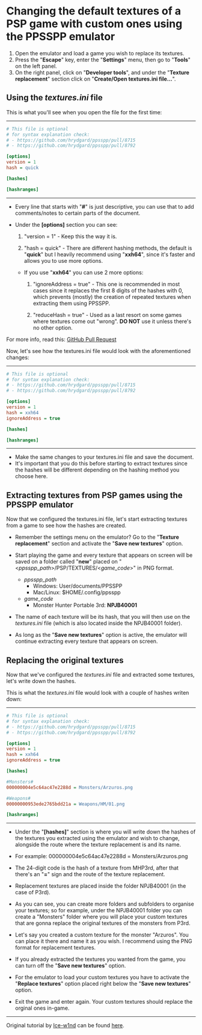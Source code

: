 # Changing the default textures of a PSP game with custom ones using the PPSSPP emulator

1. Open the emulator and load a game you wish to replace its textures.
2. Press the "**Escape**" key, enter the "**Settings**" menu, then go to "**Tools**" on the left panel.
3. On the right panel, click on "**Developer tools**", and under the "**Texture replacement**" section click on "**Create/Open textures.ini file...**".

## Using the _textures.ini_ file

This is what you'll see when you open the file for the first time:

---

```ini
# This file is optional
# for syntax explanation check:
# - https://github.com/hrydgard/ppsspp/pull/8715
# - https://github.com/hrydgard/ppsspp/pull/8792

[options]
version = 1
hash = quick

[hashes]

[hashranges]
```

---

- Every line that starts with "**#**" is just descriptive, you can use that to add comments/notes to certain parts of the document.

- Under the **[options]** section you can see:

  1. "version = 1" - Keep this the way it is.

  2. "hash = quick" - There are different hashing methods, the default is "**quick**" but I heavily recommend using "**xxh64**", since it's faster and allows you to use more options.

  - If you use "**xxh64**" you can use 2 more options:

    1. "ignoreAddress = true" - This one is recommended in most cases since it replaces the first 8 digits of the hashes with 0, which prevents (mostly) the creation of repeated textures when extracting them using PPSSPP.

    2. "reduceHash = true" - Used as a last resort on some games where textures come out "wrong". **DO NOT** use it unless there's no other option.

For more info, read this: [GitHub Pull Request](https://github.com/hrydgard/ppsspp/pull/9668)

Now, let's see how the textures.ini file would look with the aforementioned changes:

---

```ini
# This file is optional
# for syntax explanation check:
# - https://github.com/hrydgard/ppsspp/pull/8715
# - https://github.com/hrydgard/ppsspp/pull/8792

[options]
version = 1
hash = xxh64
ignoreAddress = true

[hashes]

[hashranges]
```

---

- Make the same changes to your textures.ini file and save the document.
- It's important that you do this before starting to extract textures since the hashes will be different depending on the hashing method you choose here.

## Extracting textures from PSP games using the PPSSPP emulator

Now that we configured the textures.ini file, let's start extracting textures from a game to see how the hashes are created.

- Remember the settings menu on the emulator? Go to the "**Texture replacement**" section and activate the "**Save new textures**" option.

- Start playing the game and every texture that appears on screen will be saved on a folder called "**new**" placed on "<_ppsspp_path_>/PSP/TEXTURES/<_game_code_>" in PNG format.

  - _ppsspp_path_
    - Windows: User/documents/PPSSPP
    - Mac/Linux: \$HOME/.config/ppsspp
  - _game_code_
    - Monster Hunter Portable 3rd: **NPJB40001**

- The name of each texture will be its hash, that you will then use on the _textures.ini_ file (which is also located inside the NPJB40001 folder).
- As long as the "**Save new textures**" option is active, the emulator will continue extracting every texture that appears on screen.

## Replacing the original textures

Now that we've configured the _textures.ini_ file and extracted some textures, let's write down the hashes.

This is what the _textures.ini_ file would look with a couple of hashes writen down:

---

```ini
# This file is optional
# for syntax explanation check:
# - https://github.com/hrydgard/ppsspp/pull/8715
# - https://github.com/hrydgard/ppsspp/pull/8792

[options]
version = 1
hash = xxh64
ignoreAddress = true

[hashes]

#Monsters#
000000004e5c64ac47e2288d = Monsters/Arzuros.png

#Weapons#
00000000953ede2765bdd21a = Weapons/HM/01.png

[hashranges]
```

---

- Under the "**[hashes]**" section is where you will write down the hashes of the textures you extracted using the emulator and wish to change, alongside the route where the texture replacement is and its name.

- For example: 000000004e5c64ac47e2288d = Monsters/Arzuros.png

- The 24-digit code is the hash of a texture from MHP3rd, after that there's an "**=**" sign and the route of the texture replacement.

- Replacement textures are placed inside the folder NPJB40001 (in the case of P3rd).

- As you can see, you can create more folders and subfolders to organise your textures; so for example, under the NPJB40001 folder you can create a "Monsters" folder where you will place your custom textures that are gonna replace the original textures of the monsters from P3rd.

- Let's say you created a custom texture for the monster "Arzuros". You can place it there and name it as you wish. I recommend using the PNG format for replacement textures.

- If you already extracted the textures you wanted from the game, you can turn off the "**Save new textures**" option.

- For the emulator to load your custom textures you have to activate the "**Replace textures**" option placed right below the "**Save new textures**" option.

- Exit the game and enter again. Your custom textures should replace the orginal ones in-game.

---

Original tutorial by [Ice-w1nd](https://github.com/Ice-w1nd) can be found [here](https://github.com/David-vz/MonsterHunterPortable3rdHDRemake/files/2137700/TextureReplacementTutorial.txt).
